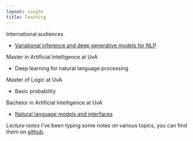 ```yaml
---
layout: single
title: Teaching
---
```


International audiences

* [Variational inference and deep generative models for NLP](/vitutorial/)

Master in Artificial Intelligence at UvA

* Deep learning for natural language processing

Master of Logic at UvA

* Basic probability 

Bachelor in Artificial Intelligence at UvA

* [Natural language models and interfaces](https://cl-illc.github.io/nlmi/)


*Lecture notes* I've been typing some notes on various topics, you can find them on [github](https://github.com/wilkeraziz/notes).
